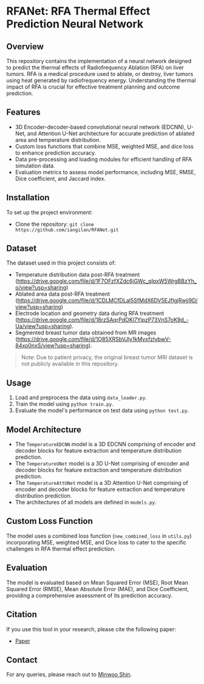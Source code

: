 # RFANet: RFA Thermal Effect Prediction Neural Network

## Overview
This repository contains the implementation of a neural network designed to predict the thermal effects of Radiofrequency Ablation (RFA) on liver tumors. RFA is a medical procedure used to ablate, or destroy, liver tumors using heat generated by radiofrequency energy. Understanding the thermal impact of RFA is crucial for effective treatment planning and outcome prediction.

## Features
- 3D Encoder-decoder-based convolutional neural network (EDCNN), U-Net, and Attention U-Net architecture for accurate prediction of ablated area and temperature distribution.
- Custom loss functions that combine MSE, weighted MSE, and dice loss to enhance prediction accuracy.
- Data pre-processing and loading modules for efficient handling of RFA simulation data.
- Evaluation metrics to assess model performance, including MSE, RMSE, Dice coefficient, and Jaccard index.

## Installation
To set up the project environment:
- Clone the repository: `git clone https://github.com/iangilan/RFANet.git`

## Dataset
The dataset used in this project consists of:
- Temperature distribution data post-RFA treatment (https://drive.google.com/file/d/1F7OFzfXZdc6jGWc_qIpxW5WrgBBzYh_o/view?usp=sharing)
- Ablated area data post-RFA treatment (https://drive.google.com/file/d/1CDLMCfDLaI5SfMdX6DV5EJflgjRwjj9D/view?usp=sharing)
- Electrode location and geometry data during RFA treatment (https://drive.google.com/file/d/18rzSAqrPdOKl7YipzP73VnS7oK9d_-Ua/view?usp=sharing).
- Segmented breast tumor data obtained from MR images (https://drive.google.com/file/d/1O85XRSbVJly1kMyxfzIvbwV-84xo0nxS/view?usp=sharing).
> Note: Due to patient privacy, the original breast tumor MRI dataset is not publicly available in this repository.

## Usage
1. Load and preprocess the data using `data_loader.py`.
2. Train the model using `python train.py`.
3. Evaluate the model's performance on test data using `python test.py`.

## Model Architecture
- The `TemperatureEDCNN` model is a 3D EDCNN comprising of encoder and decoder blocks for feature extraction and temperature distribution prediction.
- The `TemperatureUNet` model is a 3D U-Net comprising of encoder and decoder blocks for feature extraction and temperature distribution prediction.
- The `TemperatureAttUNet` model is a 3D Attention U-Net comprising of encoder and decoder blocks for feature extraction and temperature distribution prediction. 
- The architectures of all models are defined in `models.py`.

## Custom Loss Function
The model uses a combined loss function (`new_combined_loss` in `utils.py`) incorporating MSE, weighted MSE, and Dice loss to cater to the specific challenges in RFA thermal effect prediction.

## Evaluation
The model is evaluated based on Mean Squared Error (MSE), Root Mean Squared Error (RMSE), Mean Absolute Error (MAE), and Dice Coefficient, providing a comprehensive assessment of its prediction accuracy.

## Citation
If you use this tool in your research, please cite the following paper:
- [Paper](link-to-paper)

## Contact
For any queries, please reach out to [Minwoo Shin](mjmj0210@gmail.com).

